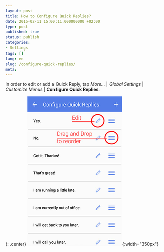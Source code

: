 ```yaml
---
layout: post
title: How to Configure Quick Replies?
date: 2015-02-11 15:00:11.000000000 +02:00
type: post
published: true
status: publish
categories:
- Settings
tags: []
lang: en
slug: /configure-quick-replies/
meta:
---
```


In order to edit or add a Quick Reply, tap *More...* \| *Global Settings* \| *Customize Menus* \| **Configure Quick Replies**:

{: .center}
![](/assets/configure_quick_replies.jpg){:width="350px"}
